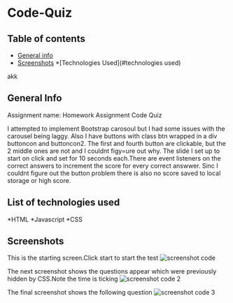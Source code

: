 # Code-Quiz

## Table of contents
* [General info](#general-info)
* [Screenshots](#screenshots)
*[Technologies  Used](#technologies used)



akk

## General Info

Assignment name: Homework Assignment Code Quiz

I attempted to implement Bootstrap carosoul but I had some issues with the carousel being laggy. Also I have buttons with class btn wrapped in a div buttoncon and buttoncon2. The first and fourth button are clickable, but the 2 middle ones are not and I couldnt figy=ure out why. The slide I set up to start on click and set for 10 seconds each.There are event listeners on the correct answers to increment the score for every correct answwer. Sinc I couldnt figure out the button problem there is also no score saved to local storage or high score.

## List of technologies used

*HTML
*Javascript
*CSS




## Screenshots
 This is the starting screen.Click start to start the test
 ![screenshot code](https://user-images.githubusercontent.com/39675578/180596576-0d3d6758-d6d0-429a-a522-9956cfd61c40.png)
 
 The next screenshot shows the questions appear which were previously hidden by CSS.Note the time is ticking
![screenshot code 2](https://user-images.githubusercontent.com/39675578/180596637-2e010f09-4612-4f78-bc26-672052d8e76e.png)


The final screenshot shows the following question
![screenshot code 3](https://user-images.githubusercontent.com/39675578/180596712-807b2fb8-6189-4c74-b2d6-a787315fdf09.png)



